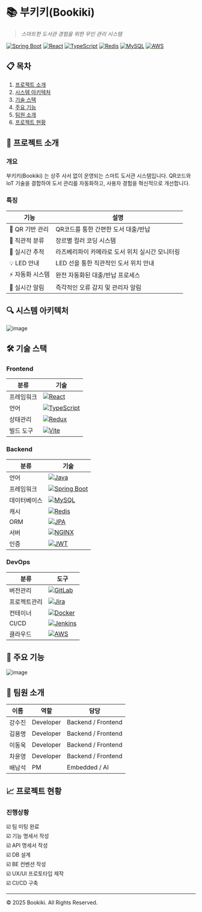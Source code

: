 # 📚 부키키(Bookiki)
> *스마트한 도서관 경험을 위한 무인 관리 시스템*

[![Spring Boot](https://img.shields.io/badge/Spring%20Boot-6DB33F?style=flat-square&logo=Spring%20Boot&logoColor=white)](/) 
[![React](https://img.shields.io/badge/React-61DAFB?style=flat-square&logo=React&logoColor=black)](/)
[![TypeScript](https://img.shields.io/badge/TypeScript-3178C6?style=flat-square&logo=TypeScript&logoColor=white)](/)
[![Redis](https://img.shields.io/badge/Redis-DC382D?style=flat-square&logo=Redis&logoColor=white)](/)
[![MySQL](https://img.shields.io/badge/MySQL-4479A1?style=flat-square&logo=MySQL&logoColor=white)](/)
[![AWS](https://img.shields.io/badge/AWS-232F3E?style=flat-square&logo=Amazon%20AWS&logoColor=white)](/)

## 📋 목차
1. [프로젝트 소개](#-프로젝트-소개)
2. [시스템 아키텍처](#-시스템-아키텍처)
3. [기술 스택](#-기술-스택)
4. [주요 기능](#-주요-기능)
5. [팀원 소개](#-팀원-소개)
6. [프로젝트 현황](#-프로젝트-현황)

## 🎯 프로젝트 소개

### 개요
부키키(Bookiki) 는 상주 사서 없이 운영되는 스마트 도서관 시스템입니다. QR코드와 IoT 기술을 결합하여 도서 관리를 자동화하고, 사용자 경험을 혁신적으로 개선합니다.

### 특징
| 기능 | 설명 |
|------|------|
| 📱 QR 기반 관리 | QR코드를 통한 간편한 도서 대출/반납 |
| 🎨 직관적 분류 | 장르별 컬러 코딩 시스템 |
| 📸 실시간 추적 | 라즈베리파이 카메라로 도서 위치 실시간 모니터링 |
| 💡 LED 안내 | LED 선을 통한 직관적인 도서 위치 안내 |
| ⚡ 자동화 시스템 | 완전 자동화된 대출/반납 프로세스 |
| 🔔 실시간 알림 | 즉각적인 오류 감지 및 관리자 알림 |




## 🔍 시스템 아키텍처
![image](https://github.com/user-attachments/assets/7d501541-1703-426e-a1da-1f4aac49c36d)

## 🛠 기술 스택

### Frontend
| 분류         | 기술                                                                                                             |
|--------------|------------------------------------------------------------------------------------------------------------------|
| 프레임워크   | [![React](https://img.shields.io/badge/React-61DAFB?style=flat-square&logo=React&logoColor=black)](/)           |
| 언어         | [![TypeScript](https://img.shields.io/badge/TypeScript-3178C6?style=flat-square&logo=TypeScript&logoColor=white)](/) |
| 상태관리     | [![Redux](https://img.shields.io/badge/Redux-764ABC?style=flat-square&logo=Redux&logoColor=white)](/)           |
| 빌드 도구    | [![Vite](https://img.shields.io/badge/Vite-646CFF?style=flat-square&logo=Vite&logoColor=white)](/)             |

### Backend
| 분류         | 기술                                                                                                               |
|--------------|--------------------------------------------------------------------------------------------------------------------|
| 언어         | [![Java](https://img.shields.io/badge/Java-007396?style=flat-square&logo=Java&logoColor=white)](/)                 |
| 프레임워크   | [![Spring Boot](https://img.shields.io/badge/Spring%20Boot-6DB33F?style=flat-square&logo=Spring%20Boot&logoColor=white)](/) |
| 데이터베이스 | [![MySQL](https://img.shields.io/badge/MySQL-4479A1?style=flat-square&logo=MySQL&logoColor=white)](/)             |
| 캐시         | [![Redis](https://img.shields.io/badge/Redis-DC382D?style=flat-square&logo=Redis&logoColor=white)](/)             |
| ORM          | [![JPA](https://img.shields.io/badge/JPA-6DB33F?style=flat-square&logo=Hibernate&logoColor=white)](/)             |
| 서버         | [![NGINX](https://img.shields.io/badge/NGINX-009639?style=flat-square&logo=NGINX&logoColor=white)](/)             |
| 인증         | [![JWT](https://img.shields.io/badge/JWT-000000?style=flat-square&logo=JSON%20Web%20Tokens&logoColor=white)](/)   |

### DevOps
| 분류         | 도구                                                                                                             |
|--------------|------------------------------------------------------------------------------------------------------------------|
| 버전관리     | [![GitLab](https://img.shields.io/badge/GitLab-FC6D26?style=flat-square&logo=GitLab&logoColor=white)](/)         |
| 프로젝트관리 | [![Jira](https://img.shields.io/badge/Jira-0052CC?style=flat-square&logo=Jira&logoColor=white)](/)              |
| 컨테이너     | [![Docker](https://img.shields.io/badge/Docker-2496ED?style=flat-square&logo=Docker&logoColor=white)](/)         |
| CI/CD        | [![Jenkins](https://img.shields.io/badge/Jenkins-D24939?style=flat-square&logo=Jenkins&logoColor=white)](/)     |
| 클라우드     | [![AWS](https://img.shields.io/badge/AWS-232F3E?style=flat-square&logo=Amazon%20AWS&logoColor=white)](/)        |



## 💫 주요 기능

![image](https://github.com/user-attachments/assets/3f54a714-7147-4acd-af4b-0a56bf73196e)


## 👥 팀원 소개

| 이름 | 역할 | 담당 |
|------|------|------|
| 강수진 | Developer | Backend / Frontend |
| 김용명 | Developer | Backend / Frontend |
| 이동욱 | Developer | Backend / Frontend |
| 차윤영 | Developer | Backend / Frontend |
| 배남석 | PM | Embedded / AI |

## 📈 프로젝트 현황

### 진행상황
☑️ 팀 미팅 완료  
☑️ 기능 명세서 작성  
☑️ API 명세서 작성  
☑️ DB 설계  
☑️ BE 컨벤션 작성  
☑️ UX/UI 프로토타입 제작  
☑️ CI/CD 구축


---
© 2025 Bookiki. All Rights Reserved.